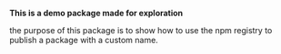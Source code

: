 **This is a demo package made for exploration**

the purpose of this package is to show how to use the npm registry to publish
a package with a custom name.
